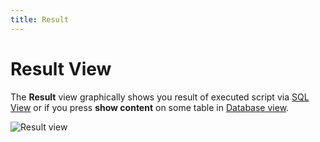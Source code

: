 ```yaml
---
title: Result
---
```


Result View
===

The **Result** view graphically shows you result of executed script via [SQL View](https://www.dirigible.io/help/development/ide/views/sql/)
or if you press **show content** on some table in [Database view](https://www.dirigible.io/help/development/ide/views/database/).

![Result view](IdeaProject/dirigible-io.github.io/docs/help/images/result_view.png)